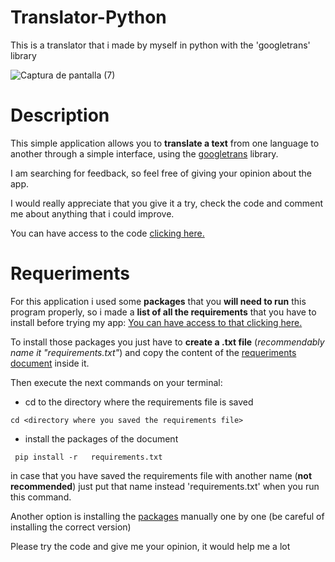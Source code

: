 
# Translator-Python
This is a translator that i made by myself in python with the 'googletrans' library

![Captura de pantalla (7)](https://user-images.githubusercontent.com/93542549/149846750-3ee91ece-c170-46e8-a7e0-34d0fc158c78.png)

# Description
This simple application allows you to **translate a text** from one language to another through a simple interface, using the [googletrans](https://pypi.org/project/googletrans/ "googletrans") library.

I am searching for feedback, so feel free of giving your opinion about the app.

I would really appreciate that you give it a try, check the code and comment me about anything that i could improve.

You can have access to the code [clicking here.](https://github.com/Thadeuks/Translator-Python/blob/master/main.py "clicking here.")

# Requeriments

For this application i used some **packages** that you **will need to run** this program properly, so i made a **list of all the requirements** that you have to install before trying my app:  [You can have access to that clicking here.](https://github.com/Thadeuks/Translator-Python/blob/master/requirements.txt "You can have access to that clicking here")

To install those packages you just have to **create a .txt file** (*recommendably name it "requirements.txt"*) and copy the content of the [requeriments document](https://github.com/Thadeuks/Translator-Python/blob/master/requirements.txt "requeriments document") inside it.

Then execute the next commands on your terminal:

- cd to the directory where the requirements file is saved

`cd <directory where you saved the requirements file>`
- install the packages of the document

` pip install -r   requirements.txt`

in case that you have saved the requirements file with another name (**not recommended**) just put that name instead 'requirements.txt' when you run this command.

Another option is installing the [packages](https://github.com/Thadeuks/Translator-Python/blob/master/requirements.txt "packages") manually one by one (be careful of installing the correct version)

Please try the code and give me your opinion, it would help me a lot


